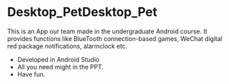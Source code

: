 # Desktop_PetDesktop_Pet
This is an App our team made in the undergraduate Android course.
It provides functions like BlueTooth connection-based games, WeChat digital red package notifications, alarmclock etc.

- Developed in Android Studio
- All you need might in the PPT.
- Have fun.
